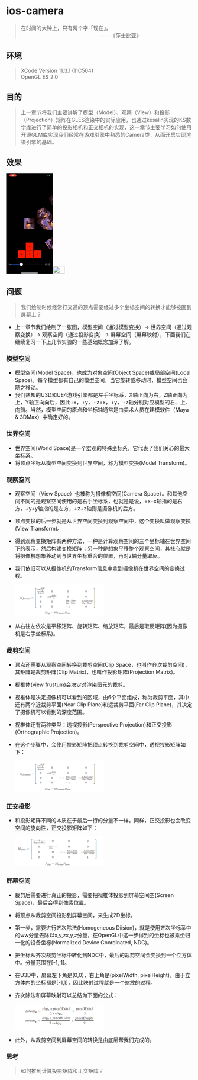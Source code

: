 # ios-camera

>在时间的大钟上，只有两个字「现在」。<br>
　　　　　　　　　　　　　　　-----《莎士比亚》

## 环境

>XCode Version 11.3.1 (11C504)<br>
OpenGL ES 2.0<br>

## 目的

>上一章节将我们主要讲解了模型（Model）、观察（View）和投影（Projection）矩阵在GLES渲染中的实际应用，也通过kesalin实现的KS数学库进行了简单的投影相机和正交相机的实现，这一章节主要学习如何使用开源GLM库实现我们经常在游戏引擎中熟悉的Camera类，从而开启实现渲染引擎的基础。

## 效果

<img src="../res/001.gif" width="25%" height="25%"><img src="../res/002.gif" width="25%" height="25%"><br>

## 问题

>我们绘制时候经常打交道的顶点需要经过多个坐标空间的转换才能够被画到屏幕上？<br>

- 上一章节我们绘制了一张图，模型空间（通过模型变换）-> 世界空间（通过观察变换）-> 观察空间（通过投影变换）-> 屏幕空间（屏幕映射），下面我们在继续复习一下上几节实验的一些基础概念加深了解。

### 模型空间
- 模型空间(Model Space)，也成为对象空间(Object Space)或局部空间(Local Space)。每个模型都有自己的模型空间，当它旋转或移动时，模型空间也会随之移动。
- 我们熟知的U3D和UE4游戏引擎都是左手坐标系，X轴正向为右，Z轴正向为上，Y轴正向向后，因此+x，+y，+z+x，+y，+z轴分别对应模型的右、上、向前。当然，模型空间的原点和坐标轴通常是由美术人员在建模软件（Maya & 3DMax）中确定好的。

### 世界空间
- 世界空间(World Space)是一个宏观的特殊坐标系，它代表了我们关心的最大坐标系。
- 将顶点坐标从模型空间变换到世界空间，称为模型变换(Model Transform)。

### 观察空间
- 观察空间（View Space）也被称为摄像机空间(Camera Space）。和其他空间不同的是观察空间使用的是右手坐标系，也就是是说，+x+x轴指的是右方，+y+y轴指的是左方，+z+z轴则是摄像机的后方。
- 顶点变换的后一步就是从世界空间变换到观察空间中，这个变换叫做观察变换(View Transform)。
- 得到观察变换矩阵有两种方法，一种是计算观察空间的三个坐标轴在世界空间下的表示，然后构建变换矩阵；另一种是想象平移整个观察空间，其核心就是将摄像机想象移动到与世界坐标重合的位置，再对z轴分量取反。
- 我们依旧可以从摄像机的Transform信息中拿到摄像机在世界空间的变换过程。

    <img src="../res/frustum.png" width="50%" height="50%">

- 从右往左依次是平移矩阵、旋转矩阵、缩放矩阵，最后是取反矩阵(因为摄像机是右手坐标系)。

### 裁剪空间
- 顶点还需要从观察空间转换到裁剪空间(Clip Space，也叫作齐次裁剪空间)，其矩阵是裁剪矩阵(Clip Matrix)，也叫作投影矩阵(Projection Matrix)。
- 视椎体(view frustum)会决定对渲染图元的裁剪。
- 视椎体是决定摄像机可以看到的区域，由6个平面组成，称为裁剪平面，其中还有两个近裁剪平面(Near Clip Plane)和远裁剪平面(Far Clip Plane)，其决定了摄像机可以看到的深度范围。
- 视椎体还有两种类型：透视投影(Perspective Projection)和正交投影(Orthographic Projection)。
- 在这个步骤中，会使用投影矩阵把顶点转换到裁剪空间中，透视投影矩阵如下：

    <img src="../res/perspective.png" width="50%" height="50%">

### 正交投影
- 和投影矩阵不同的本质在于最后一行的分量不一样。同样，正交投影也会改变空间的旋向性，正交投影矩阵如下：

    <img src="../res/orthographic.png" width="50%" height="50%">

### 屏幕空间
- 裁剪后需要进行真正的投影，需要把视椎体投影到屏幕空间空(Screen Space)，最后会得到像素位置。
- 将顶点从裁剪空间投影到屏幕空间，来生成2D坐标。
- 第一步，需要进行齐次除法(Homogeneous Diision)，就是使用齐次坐标系中的ww分量去除以x,y,zx,y,z分量，在OpenGL中这一步得到的坐标也被乘坐归一化的设备坐标(Normalized Device Coordinated, NDC)。
- 把坐标从齐次裁剪坐标中转化到NDC中，最后的裁剪空间会变换到一个立方体中。分量范围在[-1, 1]。
- 在U3D中，屏幕左下角是(0,0)，右上角是(pixelWidth, pixelHeight)，由于立方体内的坐标都是[-1,1]，因此映射过程就是一个缩放的过程。
- 齐次除法和屏幕映射可以总结为下面的公式：

    <img src="../res/screen.png" width="50%" height="50%">

- 此外，从裁剪空间到屏幕空间的转换是由底层帮我们完成的。

### 思考
>如何推到计算投影矩阵和正交矩阵？<br>
